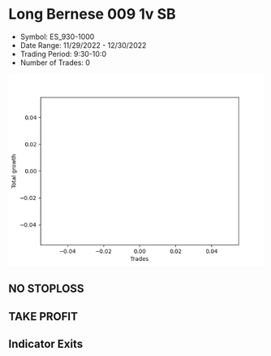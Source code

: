 # Long Bernese 009 1v SB 
- Symbol: ES_930-1000
- Date Range: 11/29/2022 - 12/30/2022
- Trading Period: 9:30-10:0
- Number of Trades: 0

![Plot](LongBernese0091vSBES_930-1000.png)
## NO STOPLOSS














## TAKE PROFIT











## Indicator Exits

